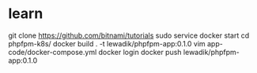 # learn

git clone https://github.com/bitnami/tutorials
sudo service docker start
cd phpfpm-k8s/
docker build . -t  lewadik/phpfpm-app:0.1.0
vim app-code/docker-compose.yml
docker login
docker push lewadik/phpfpm-app:0.1.0

